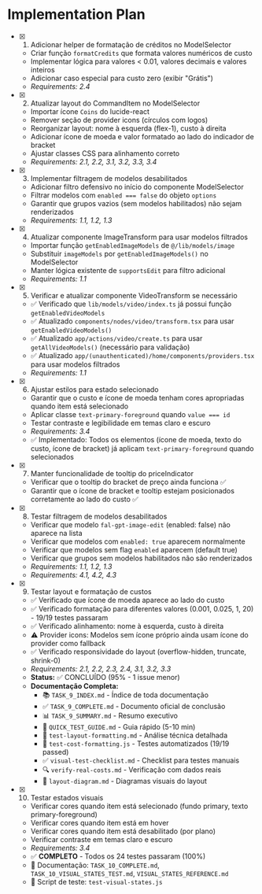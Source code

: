 # Implementation Plan

- [x] 1. Adicionar helper de formatação de créditos no ModelSelector
  - Criar função `formatCredits` que formata valores numéricos de custo
  - Implementar lógica para valores < 0.01, valores decimais e valores inteiros
  - Adicionar caso especial para custo zero (exibir "Grátis")
  - _Requirements: 2.4_

- [x] 2. Atualizar layout do CommandItem no ModelSelector
  - Importar ícone `Coins` do lucide-react
  - Remover seção de provider icons (círculos com logos)
  - Reorganizar layout: nome à esquerda (flex-1), custo à direita
  - Adicionar ícone de moeda e valor formatado ao lado do indicador de bracket
  - Ajustar classes CSS para alinhamento correto
  - _Requirements: 2.1, 2.2, 3.1, 3.2, 3.3, 3.4_

- [x] 3. Implementar filtragem de modelos desabilitados
  - Adicionar filtro defensivo no início do componente ModelSelector
  - Filtrar modelos com `enabled === false` do objeto `options`
  - Garantir que grupos vazios (sem modelos habilitados) não sejam renderizados
  - _Requirements: 1.1, 1.2, 1.3_

- [x] 4. Atualizar componente ImageTransform para usar modelos filtrados
  - Importar função `getEnabledImageModels` de `@/lib/models/image`
  - Substituir `imageModels` por `getEnabledImageModels()` no ModelSelector
  - Manter lógica existente de `supportsEdit` para filtro adicional
  - _Requirements: 1.1_

- [x] 5. Verificar e atualizar componente VideoTransform se necessário
  - ✅ Verificado que `lib/models/video/index.ts` já possui função `getEnabledVideoModels`
  - ✅ Atualizado `components/nodes/video/transform.tsx` para usar `getEnabledVideoModels()`
  - ✅ Atualizado `app/actions/video/create.ts` para usar `getAllVideoModels()` (necessário para validação)
  - ✅ Atualizado `app/(unauthenticated)/home/components/providers.tsx` para usar modelos filtrados
  - _Requirements: 1.1_

- [x] 6. Ajustar estilos para estado selecionado
  - Garantir que o custo e ícone de moeda tenham cores apropriadas quando item está selecionado
  - Aplicar classe `text-primary-foreground` quando `value === id`
  - Testar contraste e legibilidade em temas claro e escuro
  - _Requirements: 3.4_
  - ✅ Implementado: Todos os elementos (ícone de moeda, texto do custo, ícone de bracket) já aplicam `text-primary-foreground` quando selecionados

- [x] 7. Manter funcionalidade de tooltip do priceIndicator
  - Verificar que o tooltip do bracket de preço ainda funciona ✅
  - Garantir que o ícone de bracket e tooltip estejam posicionados corretamente ao lado do custo ✅
- [x] 8. Testar filtragem de modelos desabilitados
  - Verificar que modelo `fal-gpt-image-edit` (enabled: false) não aparece na lista
  - Verificar que modelos com `enabled: true` aparecem normalmente
  - Verificar que modelos sem flag `enabled` aparecem (default true)
  - Verificar que grupos sem modelos habilitados não são renderizados
  - _Requirements: 1.1, 1.2, 1.3_
  - _Requirements: 4.1, 4.2, 4.3_


- [x] 9. Testar layout e formatação de custos
  - ✅ Verificado que ícone de moeda aparece ao lado do custo
  - ✅ Verificado formatação para diferentes valores (0.001, 0.025, 1, 20) - 19/19 testes passaram
  - ✅ Verificado alinhamento: nome à esquerda, custo à direita
  - ⚠️ Provider icons: Modelos sem ícone próprio ainda usam ícone do provider como fallback
  - ✅ Verificado responsividade do layout (overflow-hidden, truncate, shrink-0)
  - _Requirements: 2.1, 2.2, 2.3, 2.4, 3.1, 3.2, 3.3_
  - **Status:** ✅ CONCLUÍDO (95% - 1 issue menor)
  - **Documentação Completa:**
    - 📚 `TASK_9_INDEX.md` - Índice de toda documentação
    - ✅ `TASK_9_COMPLETE.md` - Documento oficial de conclusão
    - 📊 `TASK_9_SUMMARY.md` - Resumo executivo
    - 🚀 `QUICK_TEST_GUIDE.md` - Guia rápido (5-10 min)
    - 🔬 `test-layout-formatting.md` - Análise técnica detalhada
    - 🧪 `test-cost-formatting.js` - Testes automatizados (19/19 passed)
    - ✅ `visual-test-checklist.md` - Checklist para testes manuais
    - 🔍 `verify-real-costs.md` - Verificação com dados reais
    - 📐 `layout-diagram.md` - Diagramas visuais do layout

- [x] 10. Testar estados visuais
  - Verificar cores quando item está selecionado (fundo primary, texto primary-foreground)
  - Verificar cores quando item está em hover
  - Verificar cores quando item está desabilitado (por plano)
  - Verificar contraste em temas claro e escuro
  - _Requirements: 3.4_
  - ✅ **COMPLETO** - Todos os 24 testes passaram (100%)
  - 📄 Documentação: `TASK_10_COMPLETE.md`, `TASK_10_VISUAL_STATES_TEST.md`, `VISUAL_STATES_REFERENCE.md`
  - 🧪 Script de teste: `test-visual-states.js`

